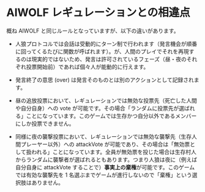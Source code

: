 # AIWOLF レギュレーションとの相違点

概ね AIWOLF と同じルールとなっていますが、以下の違いがあります。

- 人狼プロトコルでは会話は受動的にターン制で行われます（発言機会が順番に回ってくるたびに関数が呼ばれます）。が、人間のプレイでそれを再現するのは現実的ではないため、発言は許可されているフェーズ（昼・夜のそれぞれ投票開始前）であれば個々人が能動的に行えます。

- 発言終了の意思 (over) は発言そのものとは別のアクションとして記録されます。

- 昼の追放投票において、レギュレーションでは無効な投票先（死亡した人間や自分自身）への vote が可能です。その場合「ランダムに投票先が選ばれる」ことになっています。このゲームでは生存かつ自分以外であるメンバーにしか投票できません。

- 同様に夜の襲撃投票において、レギュレーションでは無効な襲撃先（生存人間プレーヤー以外）への attackVote が可能であり、その場合は「無効票として扱われる」ことになっています。全員が無効票を投じた場合は生存村人からランダムに襲撃者が選ばれるともあります。つまり人狼は夜に（例えば自分自身に attackVote することで）**事実上の棄権**が可能です。このゲームでは有効な襲撃先を 1 名選ぶまでゲームが進行しないので「棄権」という選択肢はありません。
